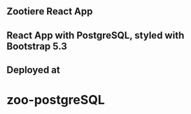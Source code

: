 ## Zootiere React App

## React App with PostgreSQL, styled with Bootstrap 5.3
## Deployed at
# zoo-postgreSQL
